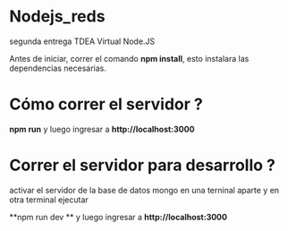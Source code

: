 # Nodejs_reds
segunda entrega TDEA Virtual Node.JS
  
Antes de iniciar, correr el comando **npm install**, esto instalara las dependencias necesarias.

# Cómo correr el servidor ?

**npm run** y luego ingresar a **http://localhost:3000** 







# Correr el servidor para desarrollo ?

activar el servidor de la base de datos mongo en una terninal aparte y en otra terminal ejecutar


**npm run dev ** y luego ingresar a **http://localhost:3000** 




